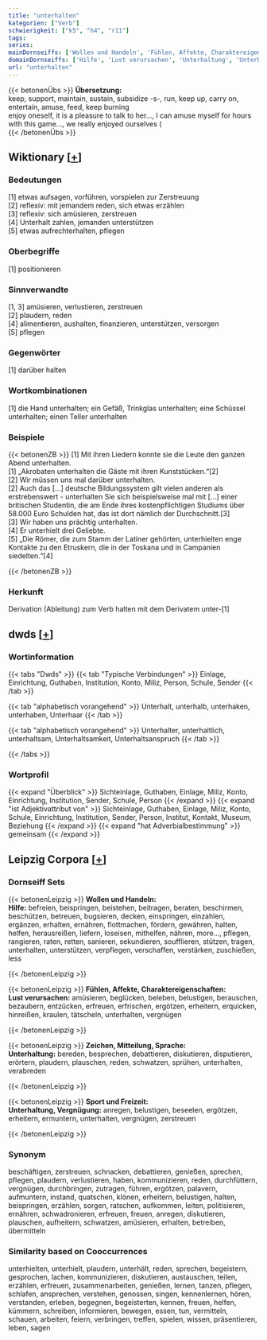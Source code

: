 ```yaml
---
title: "unterhalten"
kategorien: ["Verb"]
schwierigkeit: ["k5", "h4", "r11"]
tags:
series:
mainDornseiffs: ['Wollen und Handeln', 'Fühlen, Affekte, Charaktereigenschaften', 'Zeichen, Mitteilung, Sprache', 'Sport und Freizeit']
domainDornseiffs: ['Hilfe', 'Lust verursachen', 'Unterhaltung', 'Unterhaltung, Vergnügung']
url: "unterhalten"
---
```


{{< betonenÜbs >}}
**Übersetzung:**  
keep, support, maintain, sustain, subsidize -s-, run, keep up, carry on, entertain, amuse, feed, keep burning  
enjoy oneself, it is a pleasure to talk to her..., I can amuse myself for hours with this game..., we really enjoyed ourselves (  
{{< /betonenÜbs >}}

## Wiktionary [[+](https://de.wiktionary.org/wiki/unterhalten)]

### Bedeutungen
[1] etwas aufsagen, vorführen, vorspielen zur Zerstreuung  
[2] reflexiv: mit jemandem reden, sich etwas erzählen  
[3] reflexiv: sich amüsieren, zerstreuen  
[4] Unterhalt zahlen, jemanden unterstützen  
[5] etwas aufrechterhalten, pflegen  

### Oberbegriffe
[1] positionieren  

### Sinnverwandte
[1, 3] amüsieren, verlustieren, zerstreuen  
[2] plaudern, reden  
[4] alimentieren, aushalten, finanzieren, unterstützen, versorgen  
[5] pflegen  

### Gegenwörter
[1] darüber halten  

### Wortkombinationen
[1] die Hand unterhalten; ein Gefäß, Trinkglas unterhalten; eine Schüssel unterhalten; einen Teller unterhalten  

### Beispiele
{{< betonenZB >}}
[1] Mit ihren Liedern konnte sie die Leute den ganzen Abend unterhalten.  
[1] „Akrobaten unterhalten die Gäste mit ihren Kunststücken.“[2]  
[2] Wir müssen uns mal darüber unterhalten.  
[2] Auch das […] deutsche Bildungssystem gilt vielen anderen als erstrebenswert - unterhalten Sie sich beispielsweise mal mit […] einer britischen Studentin, die am Ende ihres kostenpflichtigen Studiums über 58.000 Euro Schulden hat, das ist dort nämlich der Durchschnitt.[3]  
[3] Wir haben uns prächtig unterhalten.  
[4] Er unterhielt drei Geliebte.  
[5] „Die Römer, die zum Stamm der Latiner gehörten, unterhielten enge Kontakte zu den Etruskern, die in der Toskana und in Campanien siedelten.“[4]  

{{< /betonenZB >}}
### Herkunft
Derivation (Ableitung) zum Verb halten mit dem Derivatem unter-[1]  



## dwds [[+](https://www.dwds.de/wb/unterhalten)]

### Wortinformation
{{< tabs "Dwds" >}}
{{< tab "Typische Verbindungen" >}}
Einlage, Einrichtung, Guthaben, Institution, Konto, Miliz, Person, Schule, Sender
{{< /tab >}}

{{< tab "alphabetisch vorangehend" >}}
Unterhalt, unterhalb, unterhaken, unterhaben, Unterhaar
{{< /tab >}}

{{< tab "alphabetisch vorangehend" >}}
Unterhalter, unterhaltlich, unterhaltsam, Unterhaltsamkeit, Unterhaltsanspruch
{{< /tab >}}

{{< /tabs >}}

### Wortprofil
{{< expand "Überblick" >}} Sichteinlage, Guthaben, Einlage, Miliz, Konto, Einrichtung, Institution, Sender, Schule, Person {{< /expand >}}
{{< expand "ist Adjektivattribut von" >}} Sichteinlage, Guthaben, Einlage, Miliz, Konto, Schule, Einrichtung, Institution, Sender, Person, Institut, Kontakt, Museum, Beziehung {{< /expand >}}
{{< expand "hat Adverbialbestimmung" >}} gemeinsam {{< /expand >}}

## Leipzig Corpora [[+](https://corpora.uni-leipzig.de/en/res?word=unterhalten&corpusId=deu_newscrawl-public_2018)]

### Dornseiff Sets
{{< betonenLeipzig >}}
**Wollen und Handeln:**  
**Hilfe:** befreien, beispringen, beistehen, beitragen, beraten, beschirmen, beschützen, betreuen, bugsieren, decken, einspringen, einzahlen, ergänzen, erhalten, ernähren, flottmachen, fördern, gewähren, halten, helfen, herausreißen, liefern, loseisen, mithelfen, nähren, more..., pflegen, rangieren, raten, retten, sanieren, sekundieren, soufflieren, stützen, tragen, unterhalten, unterstützen, verpflegen, verschaffen, verstärken, zuschießen, less  

{{< /betonenLeipzig >}}


{{< betonenLeipzig >}}
**Fühlen, Affekte, Charaktereigenschaften:**  
**Lust verursachen:** amüsieren, beglücken, beleben, belustigen, berauschen, bezaubern, entzücken, erfreuen, erfrischen, ergötzen, erheitern, erquicken, hinreißen, kraulen, tätscheln, unterhalten, vergnügen  

{{< /betonenLeipzig >}}


{{< betonenLeipzig >}}
**Zeichen, Mitteilung, Sprache:**  
**Unterhaltung:** bereden, besprechen, debattieren, diskutieren, disputieren, erörtern, plaudern, plauschen, reden, schwatzen, sprühen, unterhalten, verabreden  

{{< /betonenLeipzig >}}


{{< betonenLeipzig >}}
**Sport und Freizeit:**  
**Unterhaltung, Vergnügung:** anregen, belustigen, beseelen, ergötzen, erheitern, ermuntern, unterhalten, vergnügen, zerstreuen  

{{< /betonenLeipzig >}}

### Synonym
beschäftigen, zerstreuen, schnacken, debattieren, genießen, sprechen, pflegen, plaudern, verlustieren, haben, kommunizieren, reden, durchfüttern, vergnügen, durchbringen, zutragen, führen, ergötzen, palavern, aufmuntern, instand, quatschen, klönen, erheitern, belustigen, halten, beispringen, erzählen, sorgen, ratschen, aufkommen, leiten, politisieren, ernähren, schwadronieren, erfreuen, freuen, anregen, diskutieren, plauschen, aufheitern, schwatzen, amüsieren, erhalten, betreiben, übermitteln


### Similarity based on Cooccurrences
unterhielten, unterhielt, plaudern, unterhält, reden, sprechen, begeistern, gesprochen, lachen, kommunizieren, diskutieren, austauschen, teilen, erzählen, erfreuen, zusammenarbeiten, genießen, lernen, tanzen, pflegen, schlafen, ansprechen, verstehen, genossen, singen, kennenlernen, hören, verstanden, erleben, begegnen, begeisterten, kennen, freuen, helfen, kümmern, schreiben, informieren, bewegen, essen, tun, vermitteln, schauen, arbeiten, feiern, verbringen, treffen, spielen, wissen, präsentieren, leben, sagen

